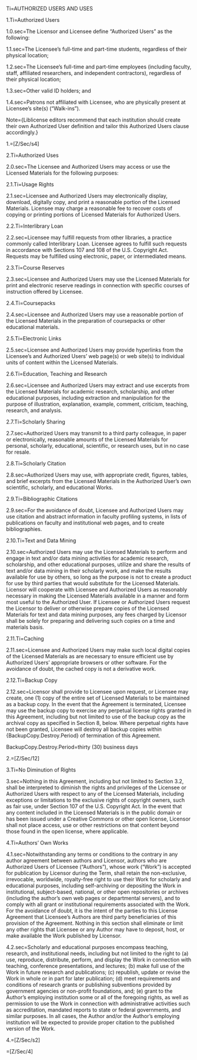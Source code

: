 Ti=AUTHORIZED USERS AND USES

1.Ti=Authorized Users

1.0.sec=The Licensor and Licensee define “Authorized Users” as the following:

1.1.sec=The Licensee’s full-time and part-time students, regardless of their physical location;

1.2.sec=The Licensee’s full-time and part-time employees (including faculty, staff, affiliated researchers, and independent contractors), regardless of their physical location;

1.3.sec=Other valid ID holders; and

1.4.sec=Patrons not affiliated with Licensee, who are physically present at Licensee’s site(s) (“Walk-ins”).

Note={Liblicense editors recommend that each institution should create their own Authorized User definition and tailor this Authorized Users clause accordingly.}

1.=[Z/Sec/s4]

2.Ti=Authorized Uses

2.0.sec=The Licensee and Authorized Users may access or use the Licensed Materials for the following purposes:

2.1.Ti=Usage Rights

2.1.sec=Licensee and Authorized Users may electronically display, download, digitally copy, and print a reasonable portion of the Licensed Materials. Licensee may charge a reasonable fee to recover costs of copying or printing portions of Licensed Materials for Authorized Users.

2.2.Ti=Interlibrary Loan

2.2.sec=Licensee may fulfill requests from other libraries, a practice commonly called Interlibrary Loan. Licensee agrees to fulfill such requests in accordance with Sections 107 and 108 of the U.S. Copyright Act. Requests may be fulfilled using electronic, paper, or intermediated means.

2.3.Ti=Course Reserves

2.3.sec=Licensee and Authorized Users may use the Licensed Materials for print and electronic reserve readings in connection with specific courses of instruction offered by Licensee. 

2.4.Ti=Coursepacks

2.4.sec=Licensee and Authorized Users may use a reasonable portion of the Licensed Materials in the preparation of coursepacks or other educational materials.

2.5.Ti=Electronic Links

2.5.sec=Licensee and Authorized Users may provide hyperlinks from the Licensee’s and Authorized Users’ web page(s) or web site(s) to individual units of content within the Licensed Materials.

2.6.Ti=Education, Teaching and Research

2.6.sec=Licensee and Authorized Users may extract and use excerpts from the Licensed Materials for academic research, scholarship, and other educational purposes, including extraction and manipulation for the purpose of illustration, explanation, example, comment, criticism, teaching, research, and analysis.

2.7.Ti=Scholarly Sharing

2.7.sec=Authorized Users may transmit to a third party colleague, in paper or electronically, reasonable amounts of the Licensed Materials for personal, scholarly, educational, scientific, or research uses, but in no case for resale. 

2.8.Ti=Scholarly Citation

2.8.sec=Authorized Users may use, with appropriate credit, figures, tables, and brief excerpts from the Licensed Materials in the Authorized User’s own scientific, scholarly, and educational Works.

2.9.Ti=Bibliographic Citations

2.9.sec=For the avoidance of doubt, Licensee and Authorized Users may use citation and abstract information in faculty profiling systems, in lists of publications on faculty and institutional web pages, and to create bibliographies.

2.10.Ti=Text and Data Mining

2.10.sec=Authorized Users may use the Licensed Materials to perform and engage in text and/or data mining activities for academic research, scholarship, and other educational purposes, utilize and share the results of text and/or data mining in their scholarly work, and make the results available for use by others, so long as the purpose is not to create a product for use by third parties that would substitute for the Licensed Materials. Licensor will cooperate with Licensee and Authorized Users as reasonably necessary in making the Licensed Materials available in a manner and form most useful to the Authorized User. If Licensee or Authorized Users request the Licensor to deliver or otherwise prepare copies of the Licensed Materials for text and data mining purposes, any fees charged by Licensor shall be solely for preparing and delivering such copies on a time and materials basis.

2.11.Ti=Caching

2.11.sec=Licensee and Authorized Users may make such local digital copies of the Licensed Materials as are necessary to ensure efficient use by Authorized Users’ appropriate browsers or other software. For the avoidance of doubt, the cached copy is not a derivative work.

2.12.Ti=Backup Copy

2.12.sec=Licensor shall provide to Licensee upon request, or Licensee may create, one (1) copy of the entire set of Licensed Materials to be maintained as a backup copy. In the event that the Agreement is terminated, Licensee may use the backup copy to exercise any perpetual license rights granted in this Agreement, including but not limited to use of the backup copy as the archival copy as specified in Section 8, below. Where perpetual rights have not been granted, Licensee will destroy all backup copies within {BackupCopy.Destroy.Period} of termination of this Agreement.

BackupCopy.Destroy.Period=thirty (30) business days

2.=[Z/Sec/12]

3.Ti=No Diminution of Rights

3.sec=Nothing in this Agreement, including but not limited to Section 3.2, shall be interpreted to diminish the rights and privileges of the Licensee or Authorized Users with respect to any of the Licensed Materials, including exceptions or limitations to the exclusive rights of copyright owners, such as fair use, under Section 107 of the U.S. Copyright Act. In the event that any content included in the Licensed Materials is in the public domain or has been issued under a Creative Commons or other open license, Licensor shall not place access, use or other restrictions on that content beyond those found in the open license, where applicable.

4.Ti=Authors’ Own Works

4.1.sec=Notwithstanding any terms or conditions to the contrary in any author agreement between authors and Licensor, authors who are Authorized Users of Licensee (“Authors”), whose work (“Work”) is accepted for publication by Licensor during the Term, shall retain the non-exclusive, irrevocable, worldwide, royalty-free right to use their Work for scholarly and educational purposes, including self-archiving or depositing the Work in institutional, subject-based, national, or other open repositories or archives (including the author’s own web pages or departmental servers), and to comply with all grant or institutional requirements associated with the Work. For the avoidance of doubt, it is the intent of the parties to this License Agreement that Licensee’s Authors are third party beneficiaries of this provision of the Agreement. Nothing in this section shall eliminate or limit any other rights that Licensee or any Author may have to deposit, host, or make available the Work published by Licensor.

4.2.sec=Scholarly and educational purposes encompass teaching, research, and institutional needs, including but not limited to the right to (a) use, reproduce, distribute, perform, and display the Work in connection with teaching, conference presentations, and lectures; (b) make full use of the Work in future research and publications; (c) republish, update or revise the Work in whole or in part for later publication; (d) meet requirements and conditions of research grants or publishing subventions provided by government agencies or non-profit foundations, and; (e) grant to the Author’s employing institution some or all of the foregoing rights, as well as permission to use the Work in connection with administrative activities such as accreditation, mandated reports to state or federal governments, and similar purposes. In all cases, the Author and/or the Author’s employing institution will be expected to provide proper citation to the published version of the Work.

4.=[Z/Sec/s2]

=[Z/Sec/4]